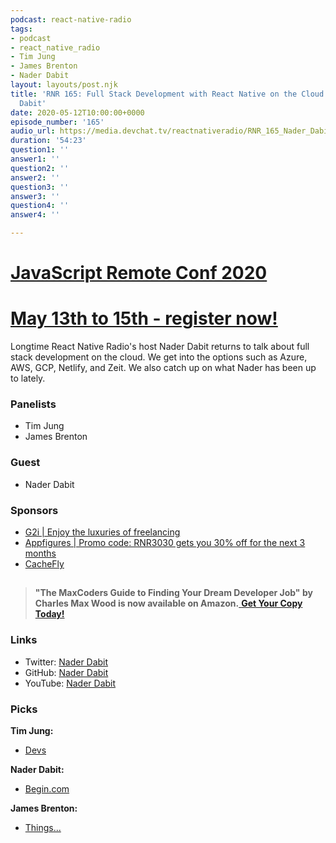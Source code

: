```yaml
---
podcast: react-native-radio
tags:
- podcast
- react_native_radio
- Tim Jung
- James Brenton
- Nader Dabit
layout: layouts/post.njk
title: 'RNR 165: Full Stack Development with React Native on the Cloud with Nader
  Dabit'
date: 2020-05-12T10:00:00+0000
episode_number: '165'
audio_url: https://media.devchat.tv/reactnativeradio/RNR_165_Nader_Dabit.mp3
duration: '54:23'
question1: ''
answer1: ''
question2: ''
answer2: ''
question3: ''
answer3: ''
question4: ''
answer4: ''

---
```

# [JavaScript Remote Conf 2020](https://devchat.tv/conferences/javascript-remote-2020/ "JavaScript Remote Conf 2020")

# [May 13th to 15th - register now!](https://devchat.tv/conferences/javascript-remote-2020/ "JavaScript Remote Conf 2020")

Longtime React Native Radio's host Nader Dabit returns to talk about full stack development on the cloud. We get into the options such as Azure, AWS, GCP, Netlify, and Zeit. We also catch up on what Nader has been up to lately.

### **Panelists**

* Tim Jung
* James Brenton

### **Guest**

* Nader Dabit

### **Sponsors**

* [G2i | Enjoy the luxuries of freelancing](https://www.g2i.co/?utm_source=React_Native_Radio&utm_medium=Podcast)
* [Appfigures | Promo code: RNR3030 gets you 30% off for the next 3 months](https://appfigures.com/account/upgrade?p=rnr3030)
* [CacheFly](https://www.cachefly.com/)

## 

> **"The MaxCoders Guide to Finding Your Dream Developer Job" by Charles Max Wood is now available on Amazon.**[ **Get Your Copy Today!**](https://www.amazon.com/gp/product/B081MBL5C9/ref=as_li_ss_tl?ie=UTF8&linkCode=sl1&tag=devchattv-20&linkId=9d61363241636e2546ef46abba198746&language=en_US)

### **Links**

* Twitter: [Nader Dabit](htttps://www.twitter.com/dabit3)
* GitHub: [Nader Dabit](htttps://www.github.com/dabit3)
* YouTube: [Nader Dabit](https://www.youtube.com/naderdabit)

### **Picks**

**Tim Jung:**

* [Devs](https://www.fxnetworks.com/shows/devs)

**Nader Dabit:**

* [Begin.com](https://begin.com/)

**James Brenton:**

* [Things...](https://boardgamegeek.com/boardgame/10934/things)